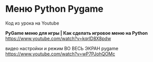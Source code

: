 # Меню Python Pygame

Код из урока на Youtube

**PyGame меню для игры | Как сделать игровое меню на Python**
https://www.youtube.com/watch?v=kqrlD8X8pdw

видео настройки и режим ВО ВЕСЬ ЭКРАН pygame https://www.youtube.com/watch?v=wP7PJohQOMc

